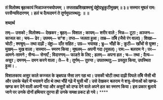 **तं विलोक्य बृहत्कायं भिन्नाञ्जनचयोपमम् ।** **तप्तताम्रशिखाश्मश्रुं दंष्ट्रोग्रभ्रुकुटीमुखम् ॥ ३॥** **सस्मार मूषलं राम: परसैन्यविदारणम् ।** **हलं च दैत्यदमनं ते तूर्णमुपतस्थतु: ॥ ॥** 

**शब्दार्थ** 

**तम्—** **उसको** **; विलोक्य—** **देखकर** **; बृहत्—** **विशाल** **; कायम्—** **शरीर वाले** **; भिन्न—** **टूटा** **; अञ्जन—** **काजल का** **; चय—** **ढेर** **;** **उपमम्—** **स²श** **; तप्त—** **जलता हुआ** **; ताम्र—** **ताँबे (जैसे रंग वाला)** **; शिखा—** **चोटी** **; श्मश्रुम्—** **तथा दाढ़ी** **; दंष्ट्रा—** **दाँत सहित** **;** **उग्र—** **भयावह** **; भ्रु—** **भौंहों के** **; कुटी—** **खाँचों से युक्त** **; मुखम्—** **मुख वाला** **; सस्मार—** **स्मरण किया** **; मूषलम्—** **अपनी गदा** **(मूसल)** **; राम:—** **बलराम ने** **; पर—** **आमने-सामने** **; सैन्य—** **सेनाएँ** **; विदारणम्—** **फाडऩे के लिए** **; हलम्—** **अपना हल** **; च—** **तथा** **; दैत्य—** **असुर** **; दमनम्—** **दमन करने वाला** **; ते—** **वे** **; तूर्णम्—** **तुरन्त** **; उपतस्थतु:—** **प्रस्तुत किया, उपस्थित हुआ।** **.** 

**विशालकाय असुर काले कज्जल के ङ्क्षपड जैसा लग रहा था। उसकी चोटी तथा दाढ़ी पिघले** **ताँबे जैसी थी और उसके चेहरे में भयावने दाँत थे तथा भौंहें गढ़े में घुसी थीं। उसे देखकर** **बलराम ने शत्रु-सेनाओं को खण्ड-खण्ड कर देने वाली अपनी गदा और असुरों को दण्ड देने** **वाले अपने हल का स्मरण किया। इस प्रकार बुलाये जाने पर उनके दोनों हथियार तुरन्त ही** **उनके समक्ष प्रकट हो गये।** **** 